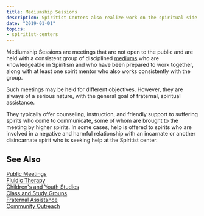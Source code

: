 ```yaml
---
title: Mediumship Sessions
description: Spiritist Centers also realize work on the spiritual side on meetings called Mediumship Sessions.
date: "2019-01-01"
topics:
- spiritist-centers
---
```


Mediumship Sessions are meetings that are not open to the public and are held
with a consistent group of disciplined [mediums](/about/medium) who are
knowledgeable in Spiritism and who have been prepared to work together, along
with at least one spirit mentor who also works consistently with the group.

Such meetings may be held for different objectives. However, they are always of
a serious nature, with the general goal of fraternal, spiritual assistance.

They typically offer counseling, instruction, and friendly support to suffering
spirits who come to communicate, some of whom are brought to the meeting by
higher spirits.  In some cases, help is offered to spirits who are involved in a
negative and harmful relationship with an incarnate or another disincarnate
spirit who is seeking help at the Spiritist center. 

## See Also
[Public Meetings](../public-meetings)  
[Fluidic Therapy](../fluidic-therapy)  
[Children's and Youth Studies](../children-youth-studies)  
[Class and Study Groups](../study-groups)  
[Fraternal Assistance](../fraternal-assistance)  
[Community Outreach](../community-outreach) 

